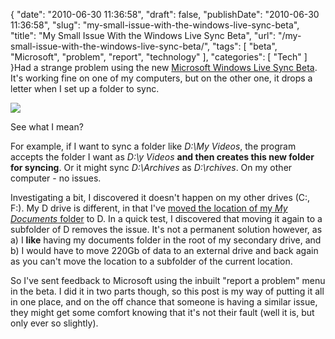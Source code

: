 {
    "date": "2010-06-30 11:36:58",
    "draft": false,
    "publishDate": "2010-06-30 11:36:58",
    "slug": "my-small-issue-with-the-windows-live-sync-beta",
    "title": "My Small Issue With the Windows Live Sync Beta",
    "url": "\/my-small-issue-with-the-windows-live-sync-beta\/",
    "tags": [
        "beta",
        "Microsoft",
        "problem",
        "report",
        "technology"
    ],
    "categories": [
        "Tech"
    ]
}Had a strange problem using the new [Microsoft Windows Live Sync
Beta](http://explore.live.com/windows-live-devices-and-sync-sync-mesh-upgrade-ui).
It's working fine on one of my computers, but on the other one, it drops
a letter when I set up a folder to sync.

![](//turbo.geekorium.com.au/images/windows-live-sync-problems.png)

See what I mean?

For example, if I want to sync a folder like *D:\\My Videos*, the
program accepts the folder I want as *D:\\y Videos* **and then creates
this new folder for syncing**. Or it might sync *D:\\Archives* as
*D:\\rchives*. On my other computer - no issues.

Investigating a bit, I discovered it doesn't happen on my other drives
(C:, F:). My D drive is different, in that I've [moved the location of
my *My Documents*
folder](http://www.w7forums.com/change-location-my-documents-folder-t338.html)
to D. In a quick test, I discovered that moving it again to a subfolder
of D removes the issue. It's not a permanent solution however, as a) I
**like** having my documents folder in the root of my secondary drive,
and b) I would have to move 220Gb of data to an external drive and back
again as you can't move the location to a subfolder of the current
location.

So I've sent feedback to Microsoft using the inbuilt "report a problem"
menu in the beta. I did it in two parts though, so this post is my way
of putting it all in one place, and on the off chance that someone is
having a similar issue, they might get some comfort knowing that it's
not their fault (well it is, but only ever so slightly).